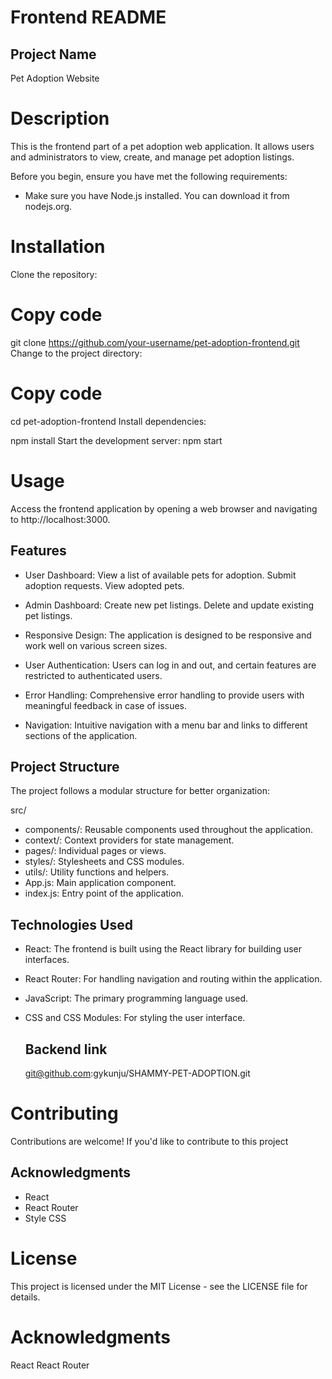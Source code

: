 
# Frontend README
## Project Name
Pet Adoption Website

# Description
This is the frontend part of a pet adoption web application. It allows users and administrators to view, create, and manage pet adoption listings.

Before you begin, ensure you have met the following requirements:

* Make sure you have Node.js installed. You can download it from nodejs.org.

# Installation
Clone the repository:

# Copy code
git clone https://github.com/your-username/pet-adoption-frontend.git
Change to the project directory:

# Copy code
cd pet-adoption-frontend
Install dependencies:

npm install
Start the development server:
npm start
# Usage
Access the frontend application by opening a web browser and navigating to http://localhost:3000.
## Features
- User Dashboard:
View a list of available pets for adoption.
Submit adoption requests.
View adopted pets.
- Admin Dashboard:
Create new pet listings.
Delete and update existing pet listings.

- Responsive Design: The application is designed to be responsive and work well on various screen sizes.
- User Authentication: Users can log in and out, and certain features are restricted to authenticated users.
- Error Handling: Comprehensive error handling to provide users with meaningful feedback in case of issues.
- Navigation: Intuitive navigation with a menu bar and links to different sections of the application.
## Project Structure
The project follows a modular structure for better organization:

src/
- components/: Reusable components used throughout the application.
- context/: Context providers for state management.
- pages/: Individual pages or views.
- styles/: Stylesheets and CSS modules.
- utils/: Utility functions and helpers.
- App.js: Main application component.
- index.js: Entry point of the application.
## Technologies Used
- React: The frontend is built using the React library for building user interfaces.
- React Router: For handling navigation and routing within the application.
- JavaScript: The primary programming language used.
- CSS and CSS Modules: For styling the user interface.

  ## Backend link
  git@github.com:gykunju/SHAMMY-PET-ADOPTION.git

# Contributing
Contributions are welcome! If you'd like to contribute to this project

## Acknowledgments
- React
- React Router
- Style CSS








# License
This project is licensed under the MIT License - see the LICENSE file for details.

# Acknowledgments
React
React Router
